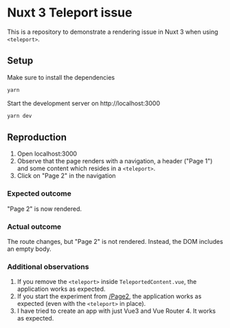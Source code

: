 # Nuxt 3 Teleport issue

This is a repository to demonstrate a rendering issue in Nuxt 3 when using `<teleport>`.

## Setup

Make sure to install the dependencies

```bash
yarn
```

Start the development server on http://localhost:3000

```bash
yarn dev
```

## Reproduction

1. Open localhost:3000
2. Observe that the page renders with a navigation, a header ("Page 1") and some content which resides in a `<teleport>`.
3. Click on "Page 2" in the navigation

### Expected outcome

"Page 2" is now rendered.

### Actual outcome

The route changes, but "Page 2" is not rendered. Instead, the DOM includes an empty body.

### Additional observations

1. If you remove the `<teleport>` inside `TeleportedContent.vue`, the application works as expected.
2. If you start the experiment from [/Page2](http://localhost:3000/Page2), the application works as expected (even with the `<teleport>` in place).
3. I have tried to create an app with just Vue3 and Vue Router 4. It works as expected.
